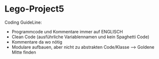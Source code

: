 ﻿# Lego-Project5

Coding GuideLine:

-  Programmcode und Kommentare immer auf ENGLISCH
-  Clean Code (ausführliche Variablennamen und kein Spaghetti Code)
-  Kommentare da wo nötig
-  Modulare aufbauen, aber nicht zu abstrakten Code/Klasse --> Goldene Mitte finden
